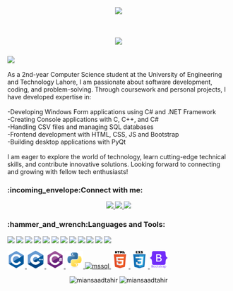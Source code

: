 <div id="header" align="center">
  <img src="https://media.giphy.com/media/M9gbBd9nbDrOTu1Mqx/giphy.gif" width="100"/>
</div>
<h1 align="center">
    <img src="https://readme-typing-svg.herokuapp.com/?font=Righteous&size=35&center=true&vCenter=true&width=500&height=70&duration=4000&lines=Hi+There!+👋;+I'm+Saad+Tahir!;" />
</h1>

  <img src="https://user-images.githubusercontent.com/74038190/212284115-f47cd8ff-2ffb-4b04-b5bf-4d1c14c0247f.gif" width="100"/>



<p>
As a 2nd-year Computer Science student at the University of Engineering and Technology Lahore, I am passionate about software development, coding, and problem-solving. Through coursework and personal projects, I have developed expertise in:
<br><br>
-Developing Windows Form applications using C# and .NET Framework<br>
-Creating Console applications with C, C++, and C#<br>
-Handling CSV files and managing SQL databases<br>
-Frontend development with HTML, CSS, JS and Bootstrap<br>
-Building desktop applications with PyQt
<br><br>I am eager to explore the world of technology, learn cutting-edge technical skills, and contribute innovative solutions. Looking forward to connecting and growing with fellow tech enthusiasts!
</p>
<div align="center"> 
<h3 align="left">:incoming_envelope:Connect with me:</h3>

  <a href="mailto:pedro.sales.muniz@gmail.com">
    <img src="https://img.shields.io/badge/Gmail-333333?style=for-the-badge&logo=gmail&logoColor=red" />
  </a>
  <a href="https://linkedin.com/in/pedro-sales-muniz" target="_blank">
    <img src="https://img.shields.io/badge/LinkedIn-0077B5?style=for-the-badge&logo=linkedin&logoColor=white" target="_blank" />
  </a>
  <a href="https://salesp07.github.io" target="_blank">
     <img src="https://img.shields.io/badge/Portfolio-FF5722?style=for-the-badge&logo=todoist&logoColor=white" target="_blank" /> <!-- sqlite, safari, google-chrome are other good icon options -->
  </a>
</div>

<h3 align="left">:hammer_and_wrench:Languages and Tools:</h3>
<p align="left">
  <img src="https://github.com/Anmol-Baranwal/Cool-GIFs-For-GitHub/assets/74038190/29fd6286-4e7b-4d6c-818f-c4765d5e39a9" width="100">
<img src="https://github.com/Anmol-Baranwal/Cool-GIFs-For-GitHub/assets/74038190/67f477ed-6624-42da-99f0-1a7b1a16eecb" width="100">
  <img src="https://user-images.githubusercontent.com/74038190/212257472-08e52665-c503-4bd9-aa20-f5a4dae769b5.gif" width="100"/>
  <img src="https://user-images.githubusercontent.com/74038190/212257454-16e3712e-945a-4ca2-b238-408ad0bf87e6.gif" width="100"/>
  <img src="https://user-images.githubusercontent.com/74038190/212280805-9bcb336b-8c55-46a8-abf8-ff286ab55472.gif" width="100"/>


  <img src="https://img.shields.io/badge/C-00599C?style=for-the-badge&logo=c&logoColor=white" width="100">
  <img src="https://img.shields.io/badge/C++-00599C?style=for-the-badge&logo=c%2B%2B&logoColor=white" width="100">
  <img src="https://img.shields.io/badge/C%23-239120?style=for-the-badge&logo=c-sharp&logoColor=white" width="100">
  <img src="https://img.shields.io/badge/HTML5-E34F26?style=for-the-badge&logo=html5&logoColor=white" width="100">
  <img src="https://img.shields.io/badge/CSS3-1572B6?style=for-the-badge&logo=css3&logoColor=white" width="100">
  <img src="https://img.shields.io/badge/JavaScript-F7DF1E?style=for-the-badge&logo=javascript&logoColor=black" width="100">
  <img src="https://img.shields.io/badge/Python-3776AB?style=for-the-badge&logo=python&logoColor=white" width="100">

</p>

<p align="left"> <a href="https://www.cprogramming.com/" target="_blank" rel="noreferrer"> <img src="https://raw.githubusercontent.com/devicons/devicon/master/icons/c/c-original.svg" alt="c" width="40" height="40"/> </a> <a href="https://www.w3schools.com/cpp/" target="_blank" rel="noreferrer"> <img src="https://raw.githubusercontent.com/devicons/devicon/master/icons/cplusplus/cplusplus-original.svg" alt="cplusplus" width="40" height="40"/> </a> <a href="https://www.w3schools.com/cs/" target="_blank" rel="noreferrer"> <img src="https://raw.githubusercontent.com/devicons/devicon/master/icons/csharp/csharp-original.svg" alt="csharp" width="40" height="40"/> </a> <a href="https://www.python.org" target="_blank" rel="noreferrer"> <img src="https://raw.githubusercontent.com/devicons/devicon/master/icons/python/python-original.svg" alt="python" width="40" height="40"/> </a>
<a href="https://www.microsoft.com/en-us/sql-server" target="_blank" rel="noreferrer"> <img src="https://www.svgrepo.com/show/303229/microsoft-sql-server-logo.svg" alt="mssql" width="40" height="40"/> </a><a href="https://www.w3.org/html/" target="_blank" rel="noreferrer"> <img src="https://raw.githubusercontent.com/devicons/devicon/master/icons/html5/html5-original-wordmark.svg" alt="html5" width="40" height="40"/> </a>  <a href="https://www.w3schools.com/css/" target="_blank" rel="noreferrer"> <img src="https://raw.githubusercontent.com/devicons/devicon/master/icons/css3/css3-original-wordmark.svg" alt="css3" width="40" height="40"/> </a><a href="https://getbootstrap.com" target="_blank" rel="noreferrer"> <img src="https://raw.githubusercontent.com/devicons/devicon/master/icons/bootstrap/bootstrap-plain-wordmark.svg" alt="bootstrap" width="40" height="40"/> </a></p>
<div align="center" >
<img align="center" src="https://github-readme-stats.vercel.app/api?username=miansaadtahir&show_icons=true&locale=en&theme=dark&hide_border=false&border_radius=5&order=3" alt="miansaadtahir"  height="150" />
<img align="center" src="https://github-readme-streak-stats.herokuapp.com/?user=miansaadtahir&" alt="miansaadtahir" height="150" />
</div>
